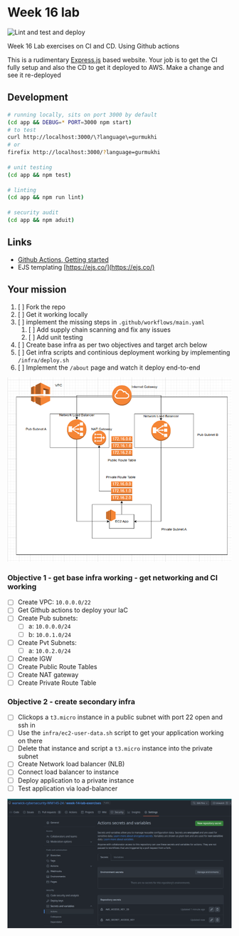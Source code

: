 # Week 16 lab

![Lint and test and deploy](https://github.com/github/docs/actions/workflows/main.yaml/badge.svg)

Week 16 Lab exercises on CI and CD. Using Github actions

This is a rudimentary [Express.js](https://expressjs.com/) based website. Your job is to get the CI fully setup and also the CD to get it deployed to AWS. Make a change and see it re-deployed

## Development

```bash
# running locally, sits on port 3000 by default
(cd app && DEBUG=* PORT=3000 npm start)
# to test
curl http://localhost:3000/\?language\=gurmukhi
# or
firefix http://localhost:3000/?language=gurmukhi

# unit testing
(cd app && npm test)

# linting
(cd app && npm run lint)

# security audit
(cd app && npm aduit)
```

## Links

- [Github Actions, Getting started](https://docs.github.com/en/actions/quickstart)
- EJS templating [https://ejs.co/](https://ejs.co/)

## Your mission

1. [ ] Fork the repo
1. [ ] Get it working locally
1. [ ] implement the missing steps in `.github/workflows/main.yaml`
   1. [ ] Add supply chain scanning and fix any issues
   1. [ ] Add unit testing
1. [ ] Create base infra as per two objectives and target arch below
1. [ ] Get infra scripts and continious deployment working by implementing `/infra/deploy.sh`
1. [ ] Implement the `/about` page and watch it deploy end-to-end

![target AWS arch](session-16-aws-target-arch.png)

### Objective 1 - get base infra working - get networking and CI working

- [ ] Create VPC: `10.0.0.0/22`
- [ ] Get Github actions to deploy your IaC
- [ ] Create Pub subnets:
  - [ ] a: `10.0.0.0/24`
  - [ ] b: `10.0.1.0/24`
- [ ] Create Pvt Subnets:
  - [ ] a: `10.0.2.0/24`
- [ ] Create IGW
- [ ] Create Public Route Tables
- [ ] Create NAT gateway
- [ ] Create Private Route Table

### Objective 2 - create secondary infra

- [ ] Clickops a `t3.micro` instance in a public subnet with port 22 open and ssh in
- [ ] Use the `infra/ec2-user-data.sh` script to get your application working on there
- [ ] Delete that instance and script a `t3.micro` instance into the private subnet
- [ ] Create Network load balancer (NLB)
- [ ] Connect load balancer to instance
- [ ] Deploy application to a private instance
- [ ] Test application via load-balancer

![Stick your AWS secrets here](stick-secrets-here.png)
